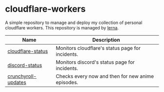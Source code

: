 # cloudflare-workers

A simple repository to manage and deploy my collection of personal cloudflare workers. This repository is managed by [lerna](https://lerna.js.org/).

| Name                                                   | Description                                        |
|------------------------------------------------------- |--------------------------------------------------- |
| [cloudflare-status](./packages/cloudflare-status)      | Monitors cloudflare's status page for incidents.   |
| [discord-status](./packages/discord-status)            | Monitors discord's status page for incidents.      |
| [crunchyroll-updates](./packages/crunchyroll-updates)  | Checks every now and then for new anime episodes.  |
